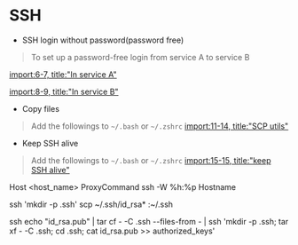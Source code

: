 # SSH

* SSH login without password(password free)
> To set up a password-free login from service A to service B

[import:6-7, title:"In service A"](../Code/shell.sh)

[import:8-9, title:"In service B"](../Code/shell.sh)

* Copy files
> Add the followings to `~/.bash` or `~/.zshrc`
[import:11-14, title:"SCP utils"](../Code/shell.sh)

* Keep SSH alive
> Add the followings to `~/.bash` or `~/.zshrc`
[import:15-15, title:"keep SSH alive"](../Code/shell.sh)


Host <host_name>
    ProxyCommand ssh -W %h:%p <bastiom>
    Hostname <host>

ssh <bastiom> 'mkdir -p .ssh'
scp ~/.ssh/id_rsa* <bastiom>:~/.ssh

ssh <bastiom>
echo "id_rsa.pub" | tar cf - -C .ssh --files-from - | ssh <host> 'mkdir -p .ssh; tar xf - -C .ssh; cd .ssh; cat id_rsa.pub >> authorized_keys'